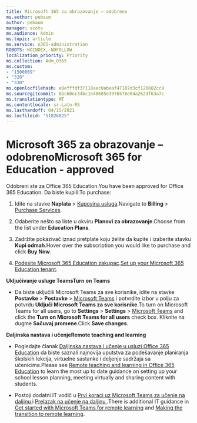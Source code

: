 ```yaml
---
title: Microsoft 365 za obrazovanje – odobreno
ms.author: pebaum
author: pebaum
manager: scotv
ms.audience: Admin
ms.topic: article
ms.service: o365-administration
ROBOTS: NOINDEX, NOFOLLOW
localization_priority: Priority
ms.collection: Adm_O365
ms.custom:
- "1500009"
- "328"
- "330"
ms.openlocfilehash: e0efffdf37118aec0abeaf47107d3cf120082cc9
ms.sourcegitcommit: 8bc60ec34bc1e40685e3976576e04a2623f63a7c
ms.translationtype: MT
ms.contentlocale: sr-Latn-RS
ms.lasthandoff: 04/15/2021
ms.locfileid: "51826825"
---
```

# <a name="microsoft-365-for-education---approved"></a><span data-ttu-id="ce82c-102">Microsoft 365 za obrazovanje – odobreno</span><span class="sxs-lookup"><span data-stu-id="ce82c-102">Microsoft 365 for Education - approved</span></span>

<span data-ttu-id="ce82c-103">Odobreni ste za Office 365 Education.</span><span class="sxs-lookup"><span data-stu-id="ce82c-103">You have been approved for Office 365 Education.</span></span>  <span data-ttu-id="ce82c-104">Da biste kupili:</span><span class="sxs-lookup"><span data-stu-id="ce82c-104">To purchase:</span></span>

1. <span data-ttu-id="ce82c-105">Idite na stavke **Naplata** > [Kupovina usluga](https://portal.office.com/AdminPortal/Home#/catalog).</span><span class="sxs-lookup"><span data-stu-id="ce82c-105">Navigate to **Billing** > [Purchase Services](https://portal.office.com/AdminPortal/Home#/catalog).</span></span>

2. <span data-ttu-id="ce82c-106">Odaberite nešto sa liste u okviru **Planovi za obrazovanje**.</span><span class="sxs-lookup"><span data-stu-id="ce82c-106">Choose from the list under **Education Plans**.</span></span>

3. <span data-ttu-id="ce82c-107">Zadržite pokazivač iznad pretplate koju želite da kupite i izaberite stavku **Kupi odmah**.</span><span class="sxs-lookup"><span data-stu-id="ce82c-107">Hover over the subscription you would like to purchase and click **Buy Now**.</span></span>

4. <span data-ttu-id="ce82c-108">[Podesite Microsoft 365 Education zakupac](https://docs.microsoft.com/microsoft-365/education/deploy/create-your-office-365-tenant).</span><span class="sxs-lookup"><span data-stu-id="ce82c-108">[Set up your Microsoft 365 Education tenant](https://docs.microsoft.com/microsoft-365/education/deploy/create-your-office-365-tenant).</span></span>

<span data-ttu-id="ce82c-109">**Uključivanje usluge Teams**</span><span class="sxs-lookup"><span data-stu-id="ce82c-109">**Turn on Teams**</span></span>

- <span data-ttu-id="ce82c-110">Da biste uključili Microsoft Teams za sve korisnike, idite na stavke **Postavke** > **Postavke** > [Microsoft Teams](https://admin.microsoft.com/Adminportal/Home#/SettingsMultiPivot/:/Settings/L1/SkypeTeams) i potvrdite izbor u polju za potvrdu **Uključi Microsoft Teams za sve korisnike**.</span><span class="sxs-lookup"><span data-stu-id="ce82c-110">To turn on Microsoft Teams for all users, go to **Settings** > **Settings** > [Microsoft Teams](https://admin.microsoft.com/Adminportal/Home#/SettingsMultiPivot/:/Settings/L1/SkypeTeams) and click the **Turn on Microsoft Teams for all users** check box.</span></span> <span data-ttu-id="ce82c-111">Kliknite na dugme **Sačuvaj promene**.</span><span class="sxs-lookup"><span data-stu-id="ce82c-111">Click **Save changes**.</span></span>

<span data-ttu-id="ce82c-112">**Daljinska nastava i učenje**</span><span class="sxs-lookup"><span data-stu-id="ce82c-112">**Remote teaching and learning**</span></span>

- <span data-ttu-id="ce82c-113">Pogledajte članak [Daljinska nastava i učenje u usluzi Office 365 Education](https://support.office.com/article/remote-teaching-and-learning-in-office-365-education-f651ccae-7b65-478b-8366-51bb884025c4) da biste saznali najnovija uputstva za podešavanje planiranja školskih lekcija, virtuelne sastanke i deljenje sadržaja sa učenicima.</span><span class="sxs-lookup"><span data-stu-id="ce82c-113">Please see [Remote teaching and learning in Office 365 Education](https://support.office.com/article/remote-teaching-and-learning-in-office-365-education-f651ccae-7b65-478b-8366-51bb884025c4) to learn the most up to date guidance on setting up your school lesson planning, meeting virtually and sharing content with students.</span></span>

- <span data-ttu-id="ce82c-114">Postoji dodatni IT vodič u [Prvi koraci uz Microsoft Teams za učenje na daljinu ](https://docs.microsoft.com/MicrosoftTeams/remote-learning-edu) i [Prelazak na učenje na daljinu ](https://www.microsoft.com/education/remote-learning).</span><span class="sxs-lookup"><span data-stu-id="ce82c-114">There is additional IT guidance in [Get started with Microsoft Teams for remote learning](https://docs.microsoft.com/MicrosoftTeams/remote-learning-edu) and [Making the transition to remote learning](https://www.microsoft.com/education/remote-learning).</span></span>
